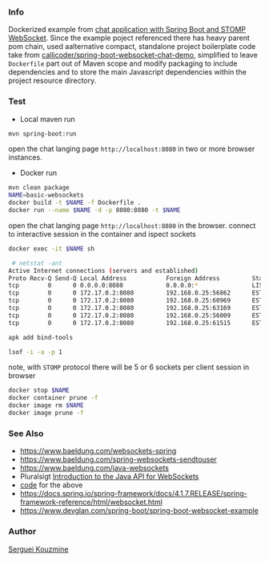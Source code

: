 ### Info
 Dockerized example from [chat application with Spring Boot and STOMP WebSocket](https://www.callicoder.com/spring-boot-websocket-chat-example).
 Since the example poject referenced there has heavy parent pom chain, used aalternative compact, standalone project boilerplate code take from [callicoder/spring-boot-websocket-chat-demo](https://github.com/callicoder/spring-boot-websocket-chat-demo), simplified to leave `Dockerfile` part out of Maven scope and modify packaging to include dependencies and to store the main Javascript dependencies within the project resource directory.
### Test

* Local maven run
```sh
mvn spring-boot:run
```
open the chat langing page `http://localhost:8080` in two or more browser instances.
* Docker run
```sh
mvn clean package
NAME=basic-websockets
docker build -t $NAME -f Dockerfile .
docker run --name $NAME -d -p 8080:8080 -t $NAME
```
open the chat langing page `http://localhost:8080` in the browser.
connect to interactive session in the container and ispect sockets
```sh
docker exec -it $NAME sh
```
```sh
 # netstat -ant
Active Internet connections (servers and established)
Proto Recv-Q Send-Q Local Address           Foreign Address         State
tcp        0      0 0.0.0.0:8080            0.0.0.0:*               LISTEN
tcp        0      0 172.17.0.2:8080         192.168.0.25:56862      ESTABLISHED
tcp        0      0 172.17.0.2:8080         192.168.0.25:60969      ESTABLISHED
tcp        0      0 172.17.0.2:8080         192.168.0.25:63169      ESTABLISHED
tcp        0      0 172.17.0.2:8080         192.168.0.25:56009      ESTABLISHED
tcp        0      0 172.17.0.2:8080         192.168.0.25:61515      ESTABLISHED
```
```sh
apk add bind-tools
```
```sh
lsof -i -a -p 1
```
note, with `STOMP` protocol there will be 5 or 6 sockets per client session in browser
```sh
docker stop $NAME
docker container prune -f
docker image rm $NAME
docker image prune -f
```
### See Also
 * https://www.baeldung.com/websockets-spring
 * https://www.baeldung.com/spring-websockets-sendtouser
 * https://www.baeldung.com/java-websockets
 * Pluralsigt [Introduction to the Java API for WebSockets](https://app.pluralsight.com/course-player?clipId=048e3bf7-66a9-4240-ac75-d6d5b6df8618)
 * [code](https://github.com/bazzani/pluralsight-java-websockets) for the above
 * https://docs.spring.io/spring-framework/docs/4.1.7.RELEASE/spring-framework-reference/html/websocket.html
 * https://www.devglan.com/spring-boot/spring-boot-websocket-example

### Author
[Serguei Kouzmine](kouzmine_serguei@yahoo.com)